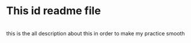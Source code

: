 # This id readme file
<br>
this is the all description about this in order to make my practice smooth
